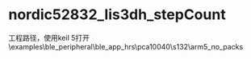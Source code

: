 # nordic52832_lis3dh_stepCount

工程路径，使用keil 5打开
\examples\ble_peripheral\ble_app_hrs\pca10040\s132\arm5_no_packs